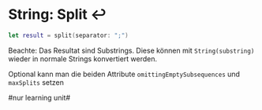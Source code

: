 # String: Split ↩️

```swift
let result = split(separator: ";")
```

Beachte: Das Resultat sind Substrings. Diese können mit `String(substring)` wieder in normale Strings konvertiert werden.

Optional kann man die beiden Attribute `omittingEmptySubsequences` und `maxSplits` setzen



#nur learning unit#